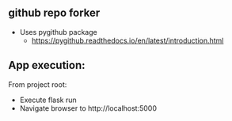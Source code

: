 ## github repo forker ##
+ Uses pygithub package
  + https://pygithub.readthedocs.io/en/latest/introduction.html

## App execution: ##
From project root:
+ Execute flask run
+ Navigate browser to http://localhost:5000